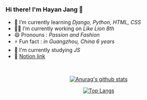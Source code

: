 ### Hi there! I'm Hayan Jang 👋

- 🌱 I’m currently learning _Django, Python, HTML, CSS_
- 👩‍💻 I’m currently working on _Like Lion 8th_
- 😄 Pronouns : _Passion and Fashion_
- ⚡ Fun fact : _in Guangzhou, China 6 years_
- 📝 I'm currently studying _JS_  
- 🌝 [Notion link](https://www.notion.so/remarkablewhite/White-151ace3ed5b54446958ae2bc83092788)  


<br>
<div align=center>

[![Anurag's github stats](https://github-readme-stats.vercel.app/api?username=white-jang&show_icons=true&hide=stars&hide_border=true&show_owner=true&title_color=8EA8DB&icon_color=8EA8DB)](https://github.com/anuraghazra/github-readme-stats)

[![Top Langs](https://github-readme-stats.vercel.app/api/top-langs/?username=white-jang&layout=compact&hide_border=true)](https://github.com/anuraghazra/github-readme-stats)
</div>
